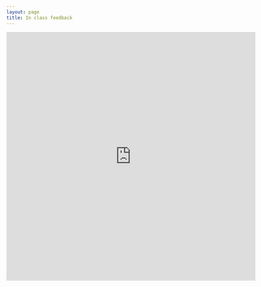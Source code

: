 ```yaml
---
layout: page
title: In class feedback
---
```


<script src="https://www.{{ site.feedbackurl }}/web.js?height=250&results_count_format=percent"></script>
<iframe src="https://docs.google.com/forms/d/e/1FAIpQLScpJ92p-5S--2ro-2ExL1lSGFTPUl_adtxUabTjUVUt-ExLhw/viewform?embedded=true" width="650" height="650" frameborder="0" marginheight="0" marginwidth="0">Loading…</iframe>